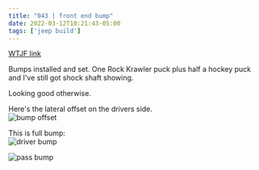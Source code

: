 ```yaml
---
title: "043 | front end bump"
date: 2022-03-12T10:21:43-05:00
tags: ['jeep build']
---
```

[WTJF link](https://wranglertjforum.com/threads/prndls-tj-build-ii-the-green-one.55717/post-1080986)

Bumps installed and set. One Rock Krawler puck plus half a hockey puck and I've still got shock shaft showing.

Looking good otherwise.

Here's the lateral offset on the drivers side.  
![bump offset](/build-thread/img/PXL_20220312_220012150.MP.jpg) 


This is full bump:  
![driver bump](/build-thread/img/PXL_20220312_220024802.MP.jpg) 

![pass bump](/build-thread/img/PXL_20220312_215941368.MP.jpg) 